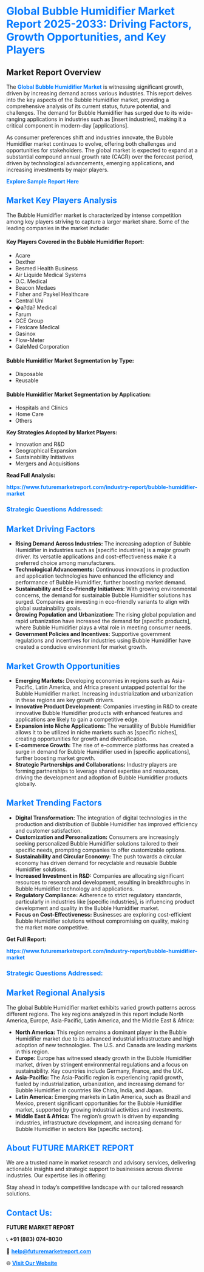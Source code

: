 <h1 style="color: #007BFF;">Global Bubble Humidifier Market Report 2025-2033: Driving Factors, Growth Opportunities, and Key Players</h1>

<section id="overview">
<h2>Market Report Overview</h2>
<p>The <a href="https://www.futuremarketreport.com/industry-report/bubble-humidifier-market" style="color: #007BFF; text-decoration: none;"><strong>Global Bubble Humidifier Market</strong></a> is witnessing significant growth, driven by increasing demand across various industries. This report delves into the key aspects of the Bubble Humidifier market, providing a comprehensive analysis of its current status, future potential, and challenges. The demand for Bubble Humidifier has surged due to its wide-ranging applications in industries such as [insert industries], making it a critical component in modern-day [applications].</p>
<p>As consumer preferences shift and industries innovate, the Bubble Humidifier market continues to evolve, offering both challenges and opportunities for stakeholders. The global market is expected to expand at a substantial compound annual growth rate (CAGR) over the forecast period, driven by technological advancements, emerging applications, and increasing investments by major players.</p>
</section>

<section id="overview">
<p><a href="https://www.futuremarketreport.com/request-sample/reportId=78760" style="color: #007BFF; text-decoration: none;"><strong>Explore Sample Report Here</strong></a></p>
</section>

<section id="key-players">
<h2 style="color: #007BFF;">Market Key Players Analysis</h2>
<p>The Bubble Humidifier market is characterized by intense competition among key players striving to capture a larger market share. Some of the leading companies in the market include:</p>
<h4>Key Players Covered in the Bubble Humidifier Report:</h4>
<ul><li>Acare</li><li>Dexther</li><li>Besmed Health Business</li><li>Air Liquide Medical Systems</li><li>D.C. Medical</li><li>Beacon Medaes</li><li>Fisher and Paykel Healthcare</li><li>Central Uni</li><li>�a?da? Medical</li><li>Farum</li><li>GCE Group</li><li>Flexicare Medical</li><li>Gasinox</li><li>Flow-Meter</li><li>GaleMed Corporation</li></ul>
<h4>Bubble Humidifier Market Segmentation by Type:</h4>
<ul><li>Disposable</li><li>Reusable</li></ul>

<h4>Bubble Humidifier Market Segmentation by Application:</h4>
<ul><li>Hospitals and Clinics</li><li>Home Care</li><li>Others</li></ul>
<p><strong>Key Strategies Adopted by Market Players:</strong></p>
<ul>
<li>Innovation and R&D</li>
<li>Geographical Expansion</li>
<li>Sustainability Initiatives</li>
<li>Mergers and Acquisitions</li>
</ul>
</section>

<section>
<p><strong>Read Full Analysis: </strong></p><a href="https://www.futuremarketreport.com/industry-report/bubble-humidifier-market" style="color: #007BFF; text-decoration: none;"><strong>https://www.futuremarketreport.com/industry-report/bubble-humidifier-market</strong></a>
<h3 style="color: #007BFF;">Strategic Questions Addressed:</h3>
</section>

<section id="driving-factors">
<h2 style="color: #007BFF;">Market Driving Factors</h2>
<ul>
<li><strong>Rising Demand Across Industries:</strong> The increasing adoption of Bubble Humidifier in industries such as [specific industries] is a major growth driver. Its versatile applications and cost-effectiveness make it a preferred choice among manufacturers.</li>
<li><strong>Technological Advancements:</strong> Continuous innovations in production and application technologies have enhanced the efficiency and performance of Bubble Humidifier, further boosting market demand.</li>
<li><strong>Sustainability and Eco-Friendly Initiatives:</strong> With growing environmental concerns, the demand for sustainable Bubble Humidifier solutions has surged. Companies are investing in eco-friendly variants to align with global sustainability goals.</li>
<li><strong>Growing Population and Urbanization:</strong> The rising global population and rapid urbanization have increased the demand for [specific products], where Bubble Humidifier plays a vital role in meeting consumer needs.</li>
<li><strong>Government Policies and Incentives:</strong> Supportive government regulations and incentives for industries using Bubble Humidifier have created a conducive environment for market growth.</li>
</ul>
</section>

<section id="growth-opportunities">
<h2 style="color: #007BFF;">Market Growth Opportunities</h2>
<ul>
<li><strong>Emerging Markets:</strong> Developing economies in regions such as Asia-Pacific, Latin America, and Africa present untapped potential for the Bubble Humidifier market. Increasing industrialization and urbanization in these regions are key growth drivers.</li>
<li><strong>Innovative Product Development:</strong> Companies investing in R&D to create innovative Bubble Humidifier products with enhanced features and applications are likely to gain a competitive edge.</li>
<li><strong>Expansion into Niche Applications:</strong> The versatility of Bubble Humidifier allows it to be utilized in niche markets such as [specific niches], creating opportunities for growth and diversification.</li>
<li><strong>E-commerce Growth:</strong> The rise of e-commerce platforms has created a surge in demand for Bubble Humidifier used in [specific applications], further boosting market growth.</li>
<li><strong>Strategic Partnerships and Collaborations:</strong> Industry players are forming partnerships to leverage shared expertise and resources, driving the development and adoption of Bubble Humidifier products globally.</li>
</ul>
</section>

<section id="trending-factors">
<h2 style="color: #007BFF;">Market Trending Factors</h2>
<ul>
<li><strong>Digital Transformation:</strong> The integration of digital technologies in the production and distribution of Bubble Humidifier has improved efficiency and customer satisfaction.</li>
<li><strong>Customization and Personalization:</strong> Consumers are increasingly seeking personalized Bubble Humidifier solutions tailored to their specific needs, prompting companies to offer customizable options.</li>
<li><strong>Sustainability and Circular Economy:</strong> The push towards a circular economy has driven demand for recyclable and reusable Bubble Humidifier solutions.</li>
<li><strong>Increased Investment in R&D:</strong> Companies are allocating significant resources to research and development, resulting in breakthroughs in Bubble Humidifier technology and applications.</li>
<li><strong>Regulatory Compliance:</strong> Adherence to strict regulatory standards, particularly in industries like [specific industries], is influencing product development and quality in the Bubble Humidifier market.</li>
<li><strong>Focus on Cost-Effectiveness:</strong> Businesses are exploring cost-efficient Bubble Humidifier solutions without compromising on quality, making the market more competitive.</li>
</ul>
</section>

<section>
<p><strong>Get Full Report: </strong></p><a href="https://www.futuremarketreport.com/industry-report/bubble-humidifier-market" style="color: #007BFF; text-decoration: none;"><strong>https://www.futuremarketreport.com/industry-report/bubble-humidifier-market</strong></a>
<h3 style="color: #007BFF;">Strategic Questions Addressed:</h3>
</section>


<section id="regional-analysis">
<h2 style="color: #007BFF;">Market Regional Analysis</h2>
<p>The global Bubble Humidifier market exhibits varied growth patterns across different regions. The key regions analyzed in this report include North America, Europe, Asia-Pacific, Latin America, and the Middle East & Africa:</p>
<ul>
<li><strong>North America:</strong> This region remains a dominant player in the Bubble Humidifier market due to its advanced industrial infrastructure and high adoption of new technologies. The U.S. and Canada are leading markets in this region.</li>
<li><strong>Europe:</strong> Europe has witnessed steady growth in the Bubble Humidifier market, driven by stringent environmental regulations and a focus on sustainability. Key countries include Germany, France, and the U.K.</li>
<li><strong>Asia-Pacific:</strong> The Asia-Pacific region is experiencing rapid growth, fueled by industrialization, urbanization, and increasing demand for Bubble Humidifier in countries like China, India, and Japan.</li>
<li><strong>Latin America:</strong> Emerging markets in Latin America, such as Brazil and Mexico, present significant opportunities for the Bubble Humidifier market, supported by growing industrial activities and investments.</li>
<li><strong>Middle East & Africa:</strong> The region’s growth is driven by expanding industries, infrastructure development, and increasing demand for Bubble Humidifier in sectors like [specific sectors].</li>
</ul>
</section>

<footer>
<h2 style="color: #007BFF;">About FUTURE MARKET REPORT</h2>
<p>We are a trusted name in market research and advisory services, delivering actionable insights and strategic support to businesses across diverse industries. Our expertise lies in offering:</p>

<p>Stay ahead in today’s competitive landscape with our tailored research solutions.</p>

<h2 style="color: #007BFF;">Contact Us:</h2>
<p><strong>FUTURE MARKET REPORT</strong></p>
<p>📞 <strong>+91 (883) 074-8030</strong></p>
<p>📧 <strong><a href="mailto:help@futuremarketreport.com" style="color: #007BFF;">help@futuremarketreport.com</a></strong></p>
<p>🌐 <strong><a href="https://www.futuremarketreport.com/" style="color: #007BFF;">Visit Our Website</a></strong></p>
</footer>